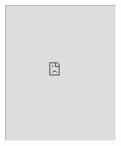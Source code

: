 
<html lang="en">
<head>
  <title>Support ChatBot ACI</title>
</head>
<body>
    
<iframe
    allow="microphone;"
    width="350"
    height="430"
    src="https://console.dialogflow.com/api-client/demo/embedded/28aa98b2-9d3a-40bb-b634-669618c517a9">
</iframe>

</body>
</html>

